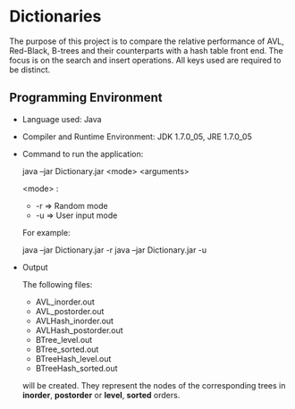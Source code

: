 Dictionaries
============

The purpose of this project is to compare the relative performance of AVL, Red-Black, B-trees and their counterparts with a hash table front end. The focus is on the search and insert operations. All keys used are required to be distinct.


Programming Environment
-----------------------

* Language used: Java

* Compiler and Runtime Environment: JDK 1.7.0_05, JRE 1.7.0_05

* Command to run the application:


    java –jar Dictionary.jar &lt;mode&gt; &lt;arguments&gt;

    &lt;mode&gt; : 
    * -r => Random mode </br>
    * -u => User input mode

    For example:

    java –jar Dictionary.jar -r <hashTableSize> <b-tree-order>
    java –jar Dictionary.jar -u <input-filename>


* Output

    The following files:

    * AVL_inorder.out
    * AVL_postorder.out
    * AVLHash_inorder.out
    * AVLHash_postorder.out
    * BTree_level.out
    * BTree_sorted.out
    * BTreeHash_level.out
    * BTreeHash_sorted.out

    will be created. They represent the nodes of the corresponding trees in **inorder**, **postorder** or **level**, **sorted** orders.
